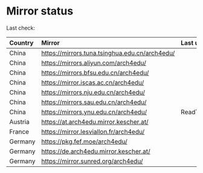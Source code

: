 <script src="./time.js"></script>
# Mirror status
Last check: <script type="text/javascript">localize(1696760206.6378274);</script>

|Country|Mirror|Last update|
|:------|:-----|:----------|
|China|https://mirrors.tuna.tsinghua.edu.cn/arch4edu/|<script type="text/javascript">localize(1696746718);</script>|
|China|https://mirrors.aliyun.com/arch4edu/|<script type="text/javascript">localize(1696703767);</script>|
|China|https://mirrors.bfsu.edu.cn/arch4edu/|<script type="text/javascript">localize(1696746718);</script>|
|China|https://mirror.iscas.ac.cn/arch4edu/|<script type="text/javascript">localize(1696703767);</script>|
|China|https://mirrors.nju.edu.cn/arch4edu/|<script type="text/javascript">localize(1696703767);</script>|
|China|https://mirrors.sau.edu.cn/arch4edu/|<script type="text/javascript">localize(1696746718);</script>|
|China|https://mirrors.ynu.edu.cn/arch4edu/|ReadTimeout|
|Austria|https://at.arch4edu.mirror.kescher.at/|<script type="text/javascript">localize(1696746718);</script>|
|France|https://mirror.lesviallon.fr/arch4edu/|<script type="text/javascript">localize(1696703767);</script>|
|Germany|https://pkg.fef.moe/arch4edu/|<script type="text/javascript">localize(1696746718);</script>|
|Germany|https://de.arch4edu.mirror.kescher.at/|<script type="text/javascript">localize(1696746718);</script>|
|Germany|https://mirror.sunred.org/arch4edu/|<script type="text/javascript">localize(1696746718);</script>|

<script src="./tablefilter/tablefilter.js"></script>
<script src="./table.js"></script>